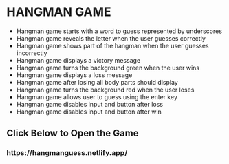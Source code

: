 # HANGMAN GAME
<ul>
  <li>Hangman game starts with a word to guess represented by underscores</li>
  <li>Hangman game reveals the letter when the user guesses correctly</li>
  <li>Hangman game shows part of the hangman when the user guesses incorrectly</li>
  <li>Hangman game displays a victory message </li>
  <li>Hangman game turns the background green when the user wins</li>
  <li>Hangman game displays a loss message </li>
  <li>Hangman game after losing all body parts should display</li>
  <li>Hangman game turns the background red when the user loses</li>
  <li>Hangman game allows user to guess using the enter key</li>
  <li>Hangman game disables input and button after loss</li>
  <li>Hangman game disables input and button after win</li>
</ul>
  <h2> Click Below to Open the Game</h2>
<h3>https://hangmanguess.netlify.app/</h3>
